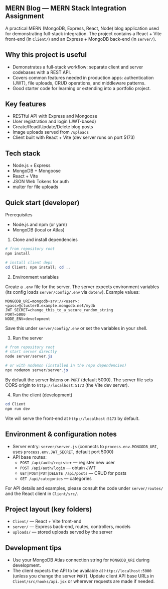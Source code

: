 ## MERN Blog — MERN Stack Integration Assignment



A practical MERN (MongoDB, Express, React, Node) blog application used for  demonstrating full-stack integration. The project contains a React + Vite front-end (in `Client/`) and an Express + MongoDB back-end (in `server/`).

## Why this project is useful

- Demonstrates a full-stack workflow: separate client and server codebases with a REST API.
- Covers common features needed in production apps: authentication (JWT), file uploads, CRUD operations, and middleware patterns.
- Good starter code for learning or extending into a portfolio project.

## Key features

- RESTful API with Express and Mongoose
- User registration and login (JWT-based)
- Create/Read/Update/Delete blog posts
- Image uploads served from `/uploads`
- Client built with React + Vite (dev server runs on port 5173)

## Tech stack

- Node.js + Express
- MongoDB + Mongoose
- React + Vite
- JSON Web Tokens for auth
- multer for file uploads

## Quick start (developer)

Prerequisites

- Node.js and npm (or yarn)
- MongoDB (local or Atlas)

1) Clone and install dependencies

```powershell
# from repository root
npm install

# install client deps
cd Client; npm install; cd ..
```

2) Environment variables

Create a `.env` file for the server. The server expects environment variables (its config loads `server/config/.env` via `dotenv`). Example values:

```
MONGODB_URI=mongodb+srv://<user>:<pass>@cluster0.example.mongodb.net/mydb
JWT_SECRET=change_this_to_a_secure_random_string
PORT=5000
NODE_ENV=development
```

Save this under `server/config/.env` or set the variables in your shell.

3) Run the server

```powershell
# from repository root
# start server directly
node server/server.js

# or with nodemon (installed in the repo dependencies)
npx nodemon server/server.js
```

By default the server listens on `PORT` (default 5000). The server file sets CORS origin to `http://localhost:5173` (the Vite dev server).

4) Run the client (development)

```powershell
cd Client
npm run dev
```

Vite will serve the front-end at `http://localhost:5173` by default.

## Environment & configuration notes

- Server entry: `server/server.js` (connects to `process.env.MONGODB_URI`, uses `process.env.JWT_SECRET`, default port 5000)
- API base routes:
  - `POST /api/auth/register` — register new user
  - `POST /api/auth/login` — obtain JWT
  - `GET|POST|PUT|DELETE /api/posts` — CRUD for posts
  - `GET /api/categories` — categories

For API details and examples, please consult the code under `server/routes/` and the React client in `Client/src/`.

## Project layout (key folders)

- `Client/` — React + Vite front-end
- `server/` — Express back-end, routes, controllers, models
- `uploads/` — stored uploads served by the server


## Development tips

- Use your MongoDB Atlas connection string for `MONGODB_URI` during development.
- The client expects the API to be available at `http://localhost:5000` (unless you change the server `PORT`). Update client API base URLs in `Client/src/hooks/api.jsx` or wherever requests are made if needed.

